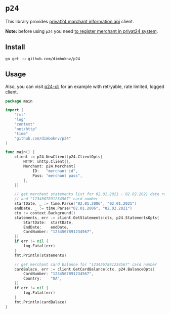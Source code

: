 # `p24`

This library provides [privat24 marchant information api](https://api.privatbank.ua/#p24/main) client.

**Note:** before using `p24` you need [to register merchant in privat24 system](https://api.privatbank.ua/#p24/registration).

## Install

```shell
go get -u github.com/dimboknv/p24
```

## Usage

Also, you can visit [p24-cli](https://github.com/dimboknv/p24-cli) for an example with retryable, rate limited, logged client.


```go
package main

import (
	"fmt"
	"log"
	"context"
	"net/http"
	"time"
	"github.com/dimboknv/p24"
)

func main() {
	client := p24.NewClient(p24.ClientOpts{
		HTTP: &http.Client{},
		Merchant: p24.Merchant{
			ID:   "merchant id",
			Pass: "merchant pass",
		},
	})

	// get merchant statements list for 02.01.2021 - 02.02.2021 date range
	// and "1234567891234567" card number
	startDate, _ := time.Parse("02.01.2006", "02.01.2021")
	endDate, _ := time.Parse("02.01.2006", "02.02.2021")
	ctx := context.Background()
	statements, err := client.GetStatements(ctx, p24.StatementsOpts{
		StartDate:  startDate,
		EndDate:    endDate,
		CardNumber: "1234567891234567",
	})
	if err != nil {
		log.Fatal(err)
	}
	fmt.Println(statements)

	// get merchant card balance for "1234567891234567" card number
	cardBalace, err := client.GetCardBalance(ctx, p24.BalanceOpts{
		CardNumber: "1234567891234567",
		Country:    "UA",
	})
	if err != nil {
		log.Fatal(err)
	}
	fmt.Println(cardBalace)
}
```
